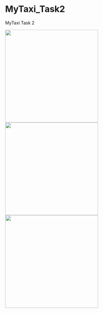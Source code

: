 # MyTaxi_Task2
 MyTaxi Task 2

<img src="https://user-images.githubusercontent.com/30071369/76716324-a109b000-6751-11ea-974c-7aef4eab6782.jpg" width="300">
<img src="https://user-images.githubusercontent.com/30071369/76716235-5d16ab00-6751-11ea-86e3-be4fedd8995f.jpg" width="300">
<img src="https://user-images.githubusercontent.com/30071369/76716242-6142c880-6751-11ea-8bf1-ae98c04ce109.jpg" width="300">
